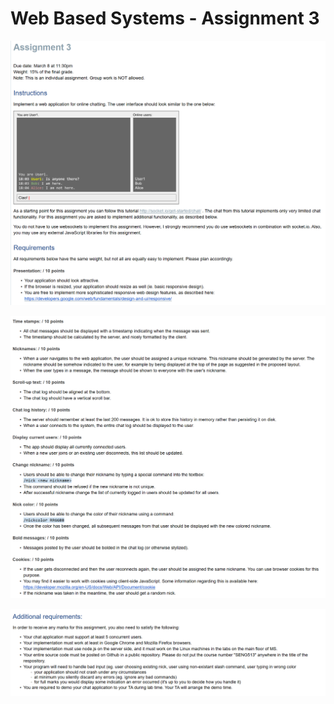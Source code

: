 # Web Based Systems - Assignment 3

![cap](https://github.com/jasminecronin/web-based-systems-socket-chat/blob/master/cap1.png)

![cap](https://github.com/jasminecronin/web-based-systems-socket-chat/blob/master/cap2.png)

![cap](https://github.com/jasminecronin/web-based-systems-socket-chat/blob/master/cap3.png)
